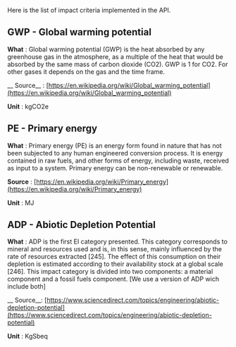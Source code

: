 
Here is the list of impact criteria implemented in the API.

## GWP - Global warming potential

__What__ : Global warming potential (GWP) is the heat absorbed by any greenhouse gas in the atmosphere, as a multiple of
the heat that would be absorbed by the same mass of carbon dioxide (CO2). GWP is 1 for CO2. For other gases it depends
on the gas and the time frame.

__
Source__ : [https://en.wikipedia.org/wiki/Global_warming_potential](https://en.wikipedia.org/wiki/Global_warming_potential)

__Unit__ : kgCO2e

## PE - Primary energy

__What__ : Primary energy (PE) is an energy form found in nature that has not been subjected to any human engineered
conversion process. It is energy contained in raw fuels, and other forms of energy, including waste, received as input
to a system. Primary energy can be non-renewable or renewable.

__Source__ : [https://en.wikipedia.org/wiki/Primary_energy](https://en.wikipedia.org/wiki/Primary_energy)

__Unit__ : MJ

## ADP - Abiotic Depletion Potential

__What__ : ADP is the first EI category presented. This category corresponds to mineral and resources used and is, in
this sense, mainly influenced by the rate of resources extracted [245]. The effect of this consumption on their
depletion is estimated according to their availability stock at a global scale [246]. This impact category is divided
into two components: a material component and a fossil fuels component. [We use a version of ADP wich include both]

__
Source__: [https://www.sciencedirect.com/topics/engineering/abiotic-depletion-potential](https://www.sciencedirect.com/topics/engineering/abiotic-depletion-potential)

__Unit__ : KgSbeq